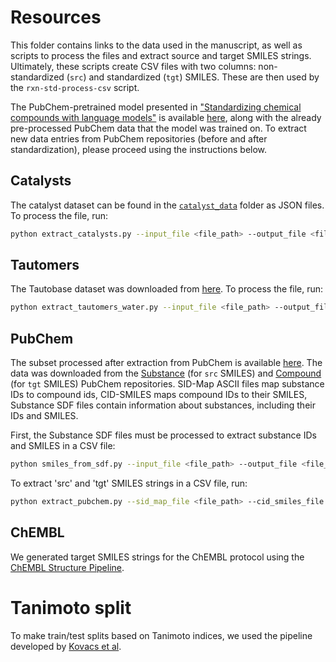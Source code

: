 # Resources

This folder contains links to the data used in the manuscript, as well as scripts to process the files and extract source and target SMILES strings. Ultimately, these scripts create CSV files with two columns: non-standardized (`src`) and standardized (`tgt`) SMILES. These are then used by the `rxn-std-process-csv` script.

The PubChem-pretrained model presented in ["Standardizing chemical compounds with language models"](https://doi.org/10.1088/2632-2153/ace878) is available [here](https://doi.org/10.5281/zenodo.7842043), along with the already pre-processed PubChem data that the model was trained on. To extract new data entries from PubChem repositories (before and after standardization), please proceed using the instructions below.

## Catalysts

The catalyst dataset can be found in the [`catalyst_data`](./catalyst_data) folder as JSON files. To process the file, run:
```bash
python extract_catalysts.py --input_file <file_path> --output_file <file_path>
```

## Tautomers

The Tautobase dataset was downloaded from [here](https://acs.figshare.com/articles/dataset/_i_Tautobase_i_An_Open_Tautomer_Database/11768304). To process the file, run:
```bash
python extract_tautomers_water.py --input_file <file_path> --output_file <file_path>
```

## PubChem

The subset processed after extraction from PubChem is available [here](https://doi.org/10.5281/zenodo.7842043).
The data was downloaded from the [Substance](https://ftp.ncbi.nlm.nih.gov/pubchem/Substance/) (for `src` SMILES) and [Compound](https://ftp.ncbi.nlm.nih.gov/pubchem/Compound/) (for `tgt` SMILES) PubChem repositories. SID-Map ASCII files map substance IDs to compound ids, CID-SMILES maps compound IDs to their SMILES, Substance SDF files contain information about substances, including their IDs and SMILES.

First, the Substance SDF files must be processed to extract substance IDs and SMILES in a CSV file:
```bash
python smiles_from_sdf.py --input_file <file_path> --output_file <file_path>
```

To extract 'src' and 'tgt' SMILES strings in a CSV file, run:
```bash
python extract_pubchem.py --sid_map_file <file_path> --cid_smiles_file <file_path> --sid_smiles_file <file_path> --output_file <file_path>
```
## ChEMBL

We generated target SMILES strings for the ChEMBL protocol using the [ChEMBL Structure Pipeline](https://github.com/chembl/ChEMBL_Structure_Pipeline/tree/87afedd453e388cb4759ed03259169fa6c324415).

# Tanimoto split

To make train/test splits based on Tanimoto indices, we used the pipeline developed by [Kovacs et al](https://github.com/davkovacs/MTExplainer/tree/master/data/tanimoto_splits).
